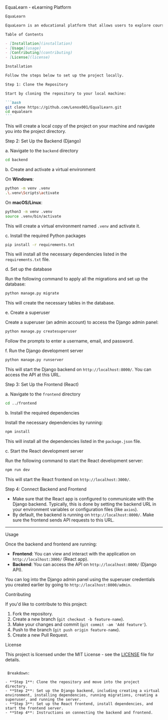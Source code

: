 EquaLearn - eLearning Platform

````markdown
EquaLearn

EquaLearn is an educational platform that allows users to explore courses and learning materials. Built with Django for the backend and React for the frontend, the application offers a dynamic and responsive user experience.

Table of Contents

- [Installation](installation)
- [Usage](usage)
- [Contributing](contributing)
- [License](license)

Installation

Follow the steps below to set up the project locally.

Step 1: Clone the Repository

Start by cloning the repository to your local machine:

```bash
git clone https://github.com/Lenox001/EqualLearn.git
cd equalearn
```
````

This will create a local copy of the project on your machine and navigate you into the project directory.

Step 2: Set Up the Backend (Django)

a. Navigate to the `backend` directory

```bash
cd backend
```

b. Create and activate a virtual environment

On **Windows**:

```bash
python -m venv .venv
.\.venv\Scripts\activate
```

On **macOS/Linux**:

```bash
python3 -m venv .venv
source .venv/bin/activate
```

This will create a virtual environment named `.venv` and activate it.

c. Install the required Python packages

```bash
pip install -r requirements.txt
```

This will install all the necessary dependencies listed in the `requirements.txt` file.

d. Set up the database

Run the following command to apply all the migrations and set up the database:

```bash
python manage.py migrate
```

This will create the necessary tables in the database.

e. Create a superuser

Create a superuser (an admin account) to access the Django admin panel:

```bash
python manage.py createsuperuser
```

Follow the prompts to enter a username, email, and password.

f. Run the Django development server

```bash
python manage.py runserver
```

This will start the Django backend on `http://localhost:8000/`. You can access the API at this URL.

Step 3: Set Up the Frontend (React)

a. Navigate to the `frontend` directory

```bash
cd ../frontend
```

b. Install the required dependencies

Install the necessary dependencies by running:

```bash
npm install
```

This will install all the dependencies listed in the `package.json` file.

c. Start the React development server

Run the following command to start the React development server:

```bash
npm run dev
```

This will start the React frontend on `http://localhost:3000/`.

Step 4: Connect Backend and Frontend

- Make sure that the React app is configured to communicate with the Django backend. Typically, this is done by setting the backend URL in your environment variables or configuration files (like `axios`).
- By default, the backend is running on `http://localhost:8000/`. Make sure the frontend sends API requests to this URL.

---

Usage

Once the backend and frontend are running:

- **Frontend**: You can view and interact with the application on `http://localhost:3000/` (React app).
- **Backend**: You can access the API on `http://localhost:8000/` (Django API).

You can log into the Django admin panel using the superuser credentials you created earlier by going to `http://localhost:8000/admin`.

Contributing

If you'd like to contribute to this project:

1. Fork the repository.
2. Create a new branch (`git checkout -b feature-name`).
3. Make your changes and commit (`git commit -am 'Add feature'`).
4. Push to the branch (`git push origin feature-name`).
5. Create a new Pull Request.

License

This project is licensed under the MIT License - see the [LICENSE](LICENSE) file for details.

```

 Breakdown:

- **Step 1**: Clone the repository and move into the project directory.
- **Step 2**: Set up the Django backend, including creating a virtual environment, installing dependencies, running migrations, creating a superuser, and running the server.
- **Step 3**: Set up the React frontend, install dependencies, and start the frontend server.
- **Step 4**: Instructions on connecting the backend and frontend.


```
